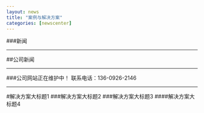 ```yaml
---
layout: news
title: "案例与解决方案"
categories: [newscenter]
---
```

###新闻 
<hr/>
##公司新闻
<hr/>
###公司网站正在维护中！ 联系电话：136-0926-2146
<hr/>
#解决方案大标题1
###解决方案大标题2
###解决方案大标题3
####解决方案大标题4